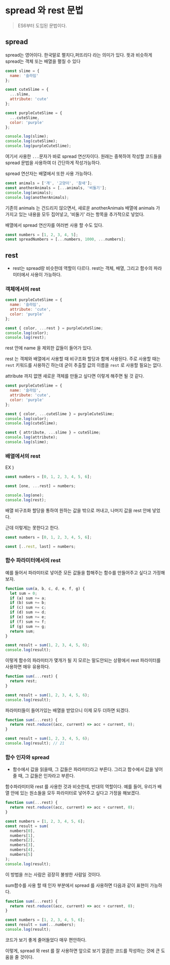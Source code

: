 # spread 와 rest 문법
>ES6부터 도입된 문법이다.

## spread

spread는 영어이다. 한국말로 펼치다,퍼뜨리다 라는 의미가 있다.
뜻과 비슷하게 spread는 객체 또는 배열을 펼칠 수 있다

```javascript
const slime = {
  name: '슬라임'
};

const cuteSlime = {
  ...slime,
  attribute: 'cute'
};

const purpleCuteSlime = {
  ...cuteSlime,
  color: 'purple'
};

console.log(slime);
console.log(cuteSlime);
console.log(purpleCuteSlime);
```

여기서 사용한 `...`문자가 바로 spread 연산자이다.
원래는 중복하여 작성할 코드들을 spread 문법을 사용하여 더 간단하게 작성가능하다.

spread 연산자는 배열에서 또한 사용 가능하다.

```javascript
const animals = ['개', '고양이', '참새'];
const anotherAnimals = [...animals, '비둘기'];
console.log(animals);
console.log(anotherAnimals);
```

기존의 animals 는 건드리지 않으면서, 새로운 anotherAnimals 배열에 animals 가 가지고 있는 내용을 모두 집어넣고, '비둘기' 라는 항목을 추가적으로 넣었다.

배열에서 spread 연산자를 여러번 사용 할 수도 있다.

```javascript
const numbers = [1, 2, 3, 4, 5];
const spreadNumbers = [...numbers, 1000, ...numbers];
```


## rest

* rest는 spread랑 비슷한데 역할이 다르다.
rest는 객체, 배열, 그리고 함수의 파라미터에서 사용이 가능하다.

### 객체에서의 rest

```javascript
const purpleCuteSlime = {
  name: '슬라임',
  attribute: 'cute',
  color: 'purple'
};

const { color, ...rest } = purpleCuteSlime;
console.log(color);
console.log(rest);
```

rest 안에 name 을 제외한 값들이 들어가 있다.

rest 는 객체와 배열에서 사용할 때 비구조화 할당과 함께 사용된다. 주로 사용할 때는 `rest` 키워드를 사용하긴 하는데 굳이  추출할 값의 이름을 `rest` 로 사용할 필요는 없다.

attribute 까지 없앤 새로운 객체를 만들고 싶다면 이렇게 해주면 될 것 같다.

```javascript
const purpleCuteSlime = {
  name: '슬라임',
  attribute: 'cute',
  color: 'purple'
};

const { color, ...cuteSlime } = purpleCuteSlime;
console.log(color);
console.log(cuteSlime);

const { attribute, ...slime } = cuteSlime;
console.log(attribute);
console.log(slime);
```


### 배열에서의 rest

EX ) 
```javascript
const numbers = [0, 1, 2, 3, 4, 5, 6];

const [one, ...rest] = numbers;

console.log(one);
console.log(rest);
```
배열 비구조화 할당을 통하여 원하는 값을 밖으로 꺼내고, 나머지 값을 rest 안에 넣었다.

근데 이렇게는 못한다고 한다.

```javascript
const numbers = [0, 1, 2, 3, 4, 5, 6];

const [..rest, last] = numbers;
```


### 함수 파라미터에서의 rest

예를 들어서 파라미터로 넣어준 모든 값들을 합해주는 함수를 만들어주고 싶다고 가정해보자.

```javascript
function sum(a, b, c, d, e, f, g) {
  let sum = 0;
  if (a) sum += a;
  if (b) sum += b;
  if (c) sum += c;
  if (d) sum += d;
  if (e) sum += e;
  if (f) sum += f;
  if (g) sum += g;
  return sum;
}

const result = sum(1, 2, 3, 4, 5, 6);
console.log(result);
```

이렇게 함수의 파라미터가 몇개가 될 지 모르는 말도안되는 상황에서 rest 파라미터를 사용하면 매우 유용하다.

```javascript
function sum(...rest) {
  return rest;
}

const result = sum(1, 2, 3, 4, 5, 6);
console.log(result);
```

파라미터들이 들어가있는 배열을 받았으니 이제 모두 더하면 되겠다.

```javascript
function sum(...rest) {
  return rest.reduce((acc, current) => acc + current, 0);
}

const result = sum(1, 2, 3, 4, 5, 6);
console.log(result); // 21
```


### 함수 인자와 spread

* 함수에서 값을 읽을때, 그 값들은 파라미터라고 부른다.
그리고 함수에서 값을 넣어줄 때, 그 값들은 인자라고 부른다.

함수파라미터와 rest 를 사용한 것과 비슷한데, 반대의 역할이다. 예를 들어, 우리가 배열 안에 있는 원소들을 모두 파라미터로 넣어주고 싶다고 가정을 해보겠다.

```javascript
function sum(...rest) {
  return rest.reduce((acc, current) => acc + current, 0);
}

const numbers = [1, 2, 3, 4, 5, 6];
const result = sum(
  numbers[0],
  numbers[1],
  numbers[2],
  numbers[3],
  numbers[4],
  numbers[5]
);
console.log(result);
```

이 방법을 쓰는 사람은 굉장히 불쌍한 사람일 것이다.

sum함수를 사용 할 때 인자 부분에서 spread 를 사용하면 다음과 같이 표현이 가능하다.

```javascript
function sum(...rest) {
  return rest.reduce((acc, current) => acc + current, 0);
}

const numbers = [1, 2, 3, 4, 5, 6];
const result = sum(...numbers);
console.log(result);
```

코드가 보기 좋게 줄어들었다 매우 편안하다.

이렇게, spread 와 rest 를 잘 사용하면 앞으로 보기 깔끔한 코드를 작성하는 것에 큰 도움을 줄 것이다.



